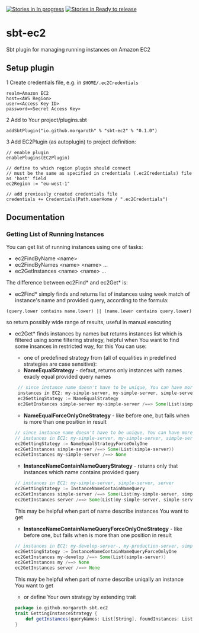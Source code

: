 [![Stories in In progress](https://badge.waffle.io/morgaroth/sbt-ec2.png?label=In%20Progress&title=In%20Progress)](https://waffle.io/morgaroth/sbt-ec2)  [![Stories in Ready to release](https://badge.waffle.io/morgaroth/sbt-ec2.png?label=Ready%20to%20release&title=Ready%20to%20release)](https://waffle.io/morgaroth/sbt-ec2)

# sbt-ec2

Sbt plugin for managing running instances on Amazon EC2

## Setup plugin

1 Create credentials file, e.g. in `$HOME/.ec2Credentials`

```
realm=Amazon EC2
host=<AWS Region>
user=<Access Key ID>
password=<Secret Access Key>
```

2 Add to Your project/plugins.sbt

```
addSbtPlugin("io.github.morgaroth" % "sbt-ec2" % "0.1.0")
```

3 Add EC2Plugin (as autoplugin) to project definition:

```
// enable plugin
enablePlugins(EC2Plugin)

// define to which region plugin should connect
// must be the same as specified in credentials (.ec2Credentials) file as 'host' field
ec2Region := "eu-west-1"

// add previously created credentials file
credentials += Credentials(Path.userHome / ".ec2Credentials")
```

## Documentation
### Getting List of Running Instances

You can get list of running instances using one of tasks:

* ec2FindByName &lt;name&gt;
* ec2FindByNames &lt;name&gt; &lt;name&gt; ...
* ec2GetInstances &lt;name&gt; &lt;name&gt; ...

The difference between ec2Find&#42; and ec2Get&#42; is:

* ec2Find&#42; simply finds and returns list of instances using week match of instance's name and provided query, according to the formula:
```
(query.lower contains name.lower) || (name.lower contains query.lower)
```
so return possibly wide range of results, useful in manual executing

* ec2Get&#42; finds instances by names but returns instances list which is filtered using some filtering strategy, helpful when You want to find some insances in restricted way, for this You can use:
   * one of predefined strategy from  (all of equalities in predefined strategies are case sensitive):
    * **NameEqualStrategy** - defaut, returns only instances with names exacly equal provided query names
    ```scala
     // since instance name doesn't have to be unique, You can have more instances with the same name
     instances in EC2: my-simple-server, my-simple-server, simple-server, server
     ec2GettingStategy := NameEqualStrategy
     ec2GetInstances simple-server my-simple-server /==> Some(List(simple-server,my-simple-server,my-simple-server))
     ```
    * **NameEqualForceOnlyOneStrategy** - like before one, but fails when is more than one position in result
    ```scala
    // since instance name doesn't have to be unique, You can have more instances with the same name
    // instances in EC2: my-simple-server, my-simple-server, simple-server, server
    ec2GettingStategy := NameEqualStrategyForceOnlyOne
    ec2GetInstances simple-server /==> Some(List(simple-server))
    ec2GetInstances my-simple-server /==> None
    ```
    * **InstanceNameContainNameQueryStrategy** - returns only that instances which name contains provided query
    ```scala
    // instances in EC2: my-simple-server, simple-server, server
    ec2GettingStategy := InstanceNameContainNameQuery
    ec2GetInstances simple-server /==> Some(List(my-simple-server, simple-server))
    ec2GetInstances server /==> Some(List(my-simple-server, simple-server, server))
    ```
    This may be helpful when part of name describe instances You want to get
    * **InstanceNameContainNameQueryForceOnlyOneStrategy** - like before one, but fails when is more than one position in result
    ```scala
    // instances in EC2: my-develop-server-, my-production-server, simple-server, server
    ec2GettingStategy := InstanceNameContainNameQueryForceOnlyOne
    ec2GetInstances my-develop /==> Some(List(simple-server))
    ec2GetInstances my /==> None
    ec2GetInstances server /==> None
    ```
    This may be helpful when part of name describe uniqally an instance You want to get

  * or define Your own strategy by extending trait
  ```scala
  package io.github.morgaroth.sbt.ec2
  trait GettingInstanceStrategy {
      def getInstances(queryNames: List[String], foundInstances: List[Instance]): Option[List[Instance]]
  }
   ```

